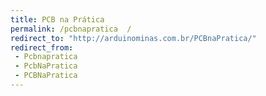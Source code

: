 ```yaml
---
title: PCB na Prática
permalink: /pcbnapratica  /
redirect_to: "http://arduinominas.com.br/PCBnaPratica/"
redirect_from: 
 - Pcbnapratica
 - PcbNaPratica
 - PCBNaPratica
---
```


